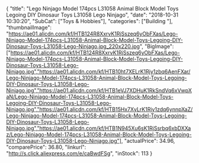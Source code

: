 {
	"title": "Lego Ninjago Model 174pcs L31058 Animal Block Model Toys Legoing DIY Dinosaur Toys L31058 Lego Ninjago",
	"date": "2018-10-31 10:30:20",
	"SubCat": ["Toys & Hobbies"],
	"categories": ["Building "],
	"thumbnailImage": "https://ae01.alicdn.com/kf/HTB124R8XxrvK1RjSszeq6yObFXas/Lego-Ninjago-Model-174pcs-L31058-Animal-Block-Model-Toys-Legoing-DIY-Dinosaur-Toys-L31058-Lego-Ninjago.jpg_220x220.jpg",
	"BigImage": ["https://ae01.alicdn.com/kf/HTB124R8XxrvK1RjSszeq6yObFXas/Lego-Ninjago-Model-174pcs-L31058-Animal-Block-Model-Toys-Legoing-DIY-Dinosaur-Toys-L31058-Lego-Ninjago.jpg","https://ae01.alicdn.com/kf/HTB10ht7XELrK1Rjy1zbq6AenFXar/Lego-Ninjago-Model-174pcs-L31058-Animal-Block-Model-Toys-Legoing-DIY-Dinosaur-Toys-L31058-Lego-Ninjago.jpg","https://ae01.alicdn.com/kf/HTB1eVJ7XDHuK1RkSndVq6xVwpXaN/Lego-Ninjago-Model-174pcs-L31058-Animal-Block-Model-Toys-Legoing-DIY-Dinosaur-Toys-L31058-Lego-Ninjago.jpg","https://ae01.alicdn.com/kf/HTB15Hx7XyLrK1Rjy1zdq6ynnpXaZ/Lego-Ninjago-Model-174pcs-L31058-Animal-Block-Model-Toys-Legoing-DIY-Dinosaur-Toys-L31058-Lego-Ninjago.jpg","https://ae01.alicdn.com/kf/HTB1N945Xu6sK1RjSsrbq6xbDXXaz/Lego-Ninjago-Model-174pcs-L31058-Animal-Block-Model-Toys-Legoing-DIY-Dinosaur-Toys-L31058-Lego-Ninjago.jpg"],
	"actualPrice": 34.96,
	"comparePrice": 36.80,
	"linkurl": "http://s.click.aliexpress.com/e/caBwdFSg",
	"inStock": 113
}
